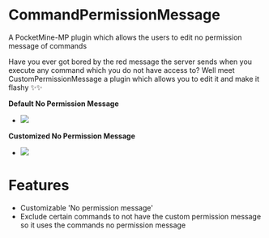 # CommandPermissionMessage
 A PocketMine-MP plugin which allows the users to edit no permission message of commands

Have you ever got bored by the red message the server sends when you execute any command which you do not have access to?
Well meet CustomPermissionMessage a plugin which allows you to edit it and make it flashy ✨✨

**Default No Permission Message**
- <a href="https://github.com/cosmicnebula200/CommandPermissionMessage"><img src="https://media.discordapp.net/attachments/837701868649709572/961432672503218236/unknown.png"></img></a><br>

**Customized No Permission Message**
- <a href="https://github.com/cosmicnebula200/CommandPermissionMessage"><img src="https://media.discordapp.net/attachments/837701868649709572/961432721006153748/unknown.png"></img></a><br>

# Features
 
- Customizable 'No permission message'
- Exclude certain commands to not have the custom permission message so it uses the commands no permission message
